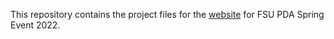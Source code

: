 This repository contains the project files for the [website](fsupdaspringevent.github.io) for FSU PDA Spring Event 2022.
